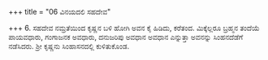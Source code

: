 +++
title = "06 ವಿನಯದಲಿ ಸಹದೇವ"

+++
6. ಸಹದೇವ ನಮ್ರತೆಯಿಂದ ಕೃಷ್ಣನ ಬಳಿ ಹೋಗಿ ಅವನ ಕೈ ಹಿಡಿದು, ಕರೆತಂದ. ಮಿಕ್ಕೆಲ್ಲರೂ ಬ್ರಹ್ಮನ ತಂದೆಯೆ ಪಾಯವಧಾರು, ಗಂಗಾಜನಕ ಅವಧಾರು, ದನುಜರಿಪು ಅವಧಾನ ಅವಧಾನ ಎನ್ನುತ್ತಾ ಅವನನ್ನು ಸಿಂಹನದೆಡೆಗೆ ನಡೆಸಿದರು. ಶ್ರೀ ಕೃಷ್ಣನು  ಸಿಂಹಾಸನದಲ್ಲಿ ಕುಳಿತುಕೊಂಡ.